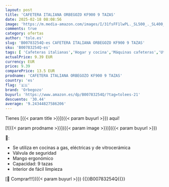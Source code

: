 ```yaml
---
layout: post
title: 'CAFETERA ITALIANA ORBEGOZO KF900 9 TAZAS'
date: 2025-02-18 08:08:56
image: 'https://m.media-amazon.com/images/I/31fsFF1lwPL._SL500_._SL400_.jpg'
comments: true
category: ofertas
author: 'tole.es'
slug: 'B00783254Q-es CAFETERA ITALIANA ORBEGOZO KF900 9 TAZAS'
sku: 'B00783254Q-es'
tags: [ 'Cafeteras italianas','Hogar y cocina','Máquinas cafeteras','Utensilios para café y té','cafetera','orbegozo','🇪🇸', ]
actualPrice: 9.39 EUR
currency: EUR
price: 9.39
comparePrice: 13.5 EUR
prodname: 'CAFETERA ITALIANA ORBEGOZO KF900 9 TAZAS'
country: 'es'
flag: '🇪🇸'
brand: 'Orbegozo'
buyurl: 'https://www.amazon.es/dp/B00783254Q/?tag=tolees-21'
descuento: '30.44'
average: '9.24344827586206'
---
```


Tienes [{{< param title >}}]({{< param buyurl >}}) aqui!

[![{{< param prodname >}}]({{< param image >}})]({{< param buyurl >}})

🔎:

- Se utiliza en cocinas a gas, eléctricas y de vitrocerámica
- Válvula de seguridad
- Mango ergonómico
- Capacidad: 9 tazas
- Interior de fácil limpieza

[🛒 Comprar!!!]({{< param buyurl >}})
{{<world>}}B00783254Q{{</world>}}
